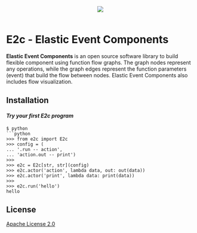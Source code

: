 <div align="center">
  <img src="https://github.com/enterstry/e2c/blob/master/images/e2c_logo_transp.png"><br><br>
</div>

# E2c - Elastic Event Components

**Elastic Event Components** is an open source software library to build flexible component using
function flow graphs. The graph nodes represent any operations, while
the graph edges represent the function parameters (event) that build
the flow between nodes. Elastic Event Components also includes flow visualization.


## Installation


#### *Try your first E2c program*
```shell
$ python
```python
>>> from e2c import E2c
>>> config = (
... '.run -- action',
... 'action.out -- print')
>>>
>>> e2c = E2c[str, str](config)
>>> e2c.actor('action', lambda data, out: out(data))
>>> e2c.actor('print', lambda data: print(data))
>>>
>>> e2c.run('hello')
hello
```

## License

[Apache License 2.0](LICENSE)
